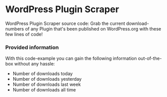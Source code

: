 # WordPress Plugin Scraper
WordPress Plugin Scraper source code: Grab the current download-numbers of any Plugin that's been published on WordPress.org with these few lines of code!

### Provided information ###
With this code-example you can gain the following information out-of-the-box without any hassle:
* Number of downloads today
* Number of downloads yesterday
* Number of downloads last week
* Number of downloads all time
